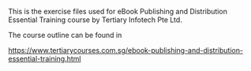 This is the exercise files used for eBook Publishing and Distribution Essential Training course by Tertiary Infotech Pte Ltd.

The course outline can be found in 

https://www.tertiarycourses.com.sg/ebook-publishing-and-distribution-essential-training.html
